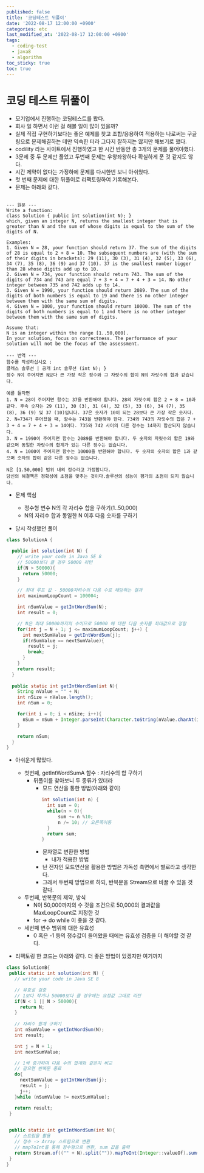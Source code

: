 ```yaml
---
published: false
title: '코딩테스트 뒤풀이'
date: '2022-08-17 12:00:00 +0900'
categories: etc
last_modified_at: '2022-08-17 12:00:00 +0900'
tags:
  - coding-test
  - java8
  - algorithm
toc_sticky: true
toc: true
---
```


# 코딩 테스트 뒤풀이

- 모기업에서 진행하는 코딩테스트를 봤다. 
- 회사 일 하면서 이런 걸 해볼 일이 많이 있을까?
- 실제 직접 구현하기보다는 좋은 예제를 찾고 조합/응용하여 적용하는 나로써는 구글링으로 문제해결하는 데만 익숙한 터라 그다지 잘하지는 않지만 해보기로 했다.
- codility 라는 사이트에서 진행하였고 한 시간 반동안 총 3개의 문제를 풀어야했다.
- 3문제 중 두 문제만 풀었고 두번째 문제는 우왕좌왕하다 확실하게 푼 것 같지도 않다.
- 시간 제약이 없다는 가정하에 문제를 다시한번 보니 아쉬웠다.
- 첫 번째 문제에 대한 뒤풀이로 리팩토링하여 기록해본다.
- 문제는 아래와 같다.

```text

--- 원문 ---
Write a function:
class Solution { public int solution(int N); }
which, given an integer N, returns the smallest integer that is greater than N and the sum of whose digits is equal to the sum of the digits of N.

Examples:
1. Given N = 28, your function should return 37. The sum of the digits of 28 is equal to 2 + 8 = 10. The subsequent numbers are (with the sum of their digits in brackets): 29 (11), 30 (3), 31 (4), 32 (5), 33 (6), 34 (7), 35 (8), 36 (9) and 37 (10). 37 is the smallest number bigger than 28 whose digits add up to 10.
2. Given N = 734, your function should return 743. The sum of the digits of 734 and 743 are equal 7 + 3 + 4 = 7 + 4 + 3 = 14. No other integer between 735 and 742 adds up to 14.
3. Given N = 1990, your function should return 2089. The sum of the digits of both numbers is equal to 19 and there is no other integer between them with the same sum of digits.
4. Given N = 1000, your function should return 10000. The sum of the digits of both numbers is equal to 1 and there is no other integer between them with the same sum of digits.

Assume that:
N is an integer within the range [1..50,000].
In your solution, focus on correctness. The performance of your solution will not be the focus of the assessment.

--- 번역 ---
함수를 작성하십시오 :
클래스 솔루션 | 공개 int 솔루션 (int N); }
정수 N이 주어지면 N보다 큰 가장 작은 정수와 그 자릿수의 합이 N의 자릿수의 합과 같습니다.

예를 들자면
1. N = 28이 주어지면 함수는 37을 반환해야 합니다. 28의 자릿수의 합은 2 + 8 = 10과 같다. 후속 숫자는 29 (11), 30 (3), 31 (4), 32 (5), 33 (6), 34 (7), 35 (8), 36 (9) 및 37 (10)입니다. 37은 숫자가 10이 되는 28보다 큰 가장 작은 숫자다.
2. N=734가 주어졌을 때, 함수는 743을 반환해야 한다. 734와 743의 자릿수의 합은 7 + 3 + 4 = 7 + 4 + 3 = 14이다. 735와 742 사이의 다른 정수는 14까지 합산되지 않습니다.
3. N = 1990이 주어지면 함수는 2089를 반환해야 합니다. 두 숫자의 자릿수의 합은 19와 같으며 동일한 자릿수의 합계가 있는 다른 정수는 없습니다.
4. N = 1000이 주어지면 함수는 10000을 반환해야 합니다. 두 숫자의 숫자의 합은 1과 같으며 숫자의 합이 같은 다른 정수는 없습니다.

N은 [1.50,000] 범위 내의 정수라고 가정합니다.
당신의 해결책은 정확성에 초점을 맞추는 것이다.솔루션의 성능이 평가의 초점이 되지 않습니다.

```

- 문제 핵심
  - 정수형 변수 N의 각 자리수 합을 구하기(1..50,000)
  - N의 자리수 합과 동일한 N 이후 다음 숫자를 구하기
  

- 당시 작성했던 풀이
```java
class SolutionA {

  public int solution(int N) {
    // write your code in Java SE 8
    // 50000보다 클 경우 50000 리턴
    if(N > 50000){
      return 50000;
    }

    // 최대 루프 값 - 50000자리수의 다음 수로 해당하는 결과
    int maximumLoopCount = 100004;

    int nSumValue = getIntWordSum(N);
    int result = 0;

    // N은 최대 50000까지의 수이므로 50000 에 대한 다음 숫자를 최대값으로 정함
    for(int j = N + 1; j <= maximumLoopCount; j++) {
      int nextSumValue = getIntWordSum(j);
      if(nSumValue == nextSumValue){
        result = j;
        break;
      }
    }
    return result;
  }  
  
  public static int getIntWordSum(int N){
    String nValue = "" + N;
    int nSize = nValue.length();
    int nSum = 0;

    for(int i = 0; i < nSize; i++){ 
      nSum = nSum + Integer.parseInt(Character.toString(nValue.charAt(i)));
    }

    return nSum;
  }  
}
```
 - 아쉬운게 많았다.
   - 첫번째, getIntWordSumA 함수 : 자리수의 합 구하기
     - 뒤풀이를 찾아보니 두 종류가 있더라
       - 모드 연산을 통한 방법(아래와 같이)
       ```java
          int solution(int n) { 
            int sum = 0; 
            while(n > 0){ 
                sum += n %10;
                n /= 10; // 오른쪽이동  
            } 
            return sum; 
          }  
       ```
       - 문자열로 변환한 방법
         - 내가 적용한 방법
       - 난 전자인 모드연산을 활용한 방법은 가독성 측면에서 별로라고 생각한다.
       - 그래서 두번째 방법으로 하되, 반복문을 Stream으로 바꿀 수 있을 것 같다.
   - 두번째, 반복문의 제약, 방식
     - N이 50,000까지의 수 것을 조건으로 50,000의 결과값을 MaxLoopCount로 지정한 것
     - for -> do while 이 좋을 것 같다.
   - 세번째 변수 범위에 대한 유효성
     - 0 혹은 -1 등의 정수값이 들어왔을 때에는 유효성 검증을 더 해야할 것 같다.
   
 - 리팩토링 한 코드는 아래와 같다. 더 좋은 방법이 있겠지만 여기까지

 ```java
class SolutionB{
  public static int solution(int N) {
    // write your code in Java SE 8

    // 유효성 검증
    // 1보다 작거나 50000보다 클 경우에는 요청값 그대로 리턴
    if(N < 1 || N > 50000){
      return N;
    }
    
    // 자리수 합계 구하기
    int nSumValue = getIntWordSum(N);
    int result;

    int j = N + 1;
    int nextSumValue;

    // 1씩 증가하며 다음 수의 합계와 같은지 비교
    // 같으면 반복문 종료
    do{
      nextSumValue = getIntWordSum(j);
      result = j;
      j++;
    }while (nSumValue != nextSumValue);

    return result;
  }

  
  public static int getIntWordSum(int N){
    // 스트림을 활용
    // 정수 -> Array 스트림으로 변환
    // mapToInt를 통해 정수형으로 변환, sum 값을 출력
    return Stream.of(("" + N).split("")).mapToInt(Integer::valueOf).sum();
  }
}

  
```